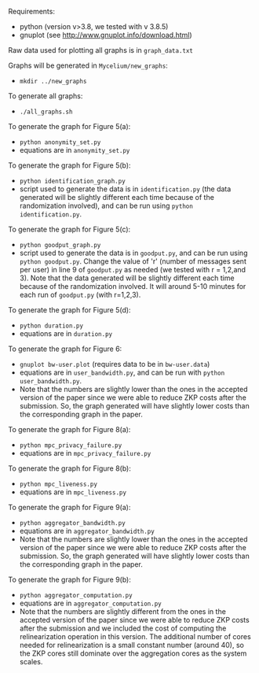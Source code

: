 Requirements:
- python (version v>3.8, we tested with v 3.8.5)
- gnuplot (see http://www.gnuplot.info/download.html)

Raw data used for plotting all graphs is in `graph_data.txt`

Graphs will be generated in `Mycelium/new_graphs`:
- `mkdir ../new_graphs`

To generate all graphs:
- `./all_graphs.sh`

To generate the graph for Figure 5(a):
- `python anonymity_set.py`
- equations are in `anonymity_set.py`

To generate the graph for Figure 5(b):
- `python identification_graph.py`
- script used to generate the data is in `identification.py` (the data generated will be slightly different each time because of the randomization involved), and can be run using `python identification.py`.

To generate the graph for Figure 5(c):
- `python goodput_graph.py`
- script used to generate the data is in `goodput.py`, and can be run using `python goodput.py`. Change the value of 'r' (number of messages sent per user) in line 9 of `goodput.py` as needed (we tested with r = 1,2,and 3). Note that the data generated will be slightly different each time because of the randomization involved. It will around 5-10 minutes for each run of `goodput.py` (with r=1,2,3).

To generate the graph for Figure 5(d):
- `python duration.py`
- equations are in `duration.py`

To generate the graph for Figure 6:
- `gnuplot bw-user.plot` (requires data to be in `bw-user.data`)
-  equations are in `user_bandwidth.py`, and can be run with `python user_bandwidth.py`.
- Note that the numbers are slightly lower than the ones in the accepted version of the paper
  since we were able to reduce ZKP costs after the submission. So, the graph generated will have slightly
  lower costs than the corresponding graph in the paper.

To generate the graph for Figure 8(a):
- `python mpc_privacy_failure.py`
- equations are in `mpc_privacy_failure.py`

To generate the graph for Figure 8(b):
- `python mpc_liveness.py`
- equations are in `mpc_liveness.py`

To generate the graph for Figure 9(a):
- `python aggregator_bandwidth.py`
- equations are in `aggregator_bandwidth.py`
- Note that the numbers are slightly lower than the ones in the accepted version of the paper
  since we were able to reduce ZKP costs after the submission. So, the graph generated will have slightly
  lower costs than the corresponding graph in the paper.

To generate the graph for Figure 9(b):
- `python aggregator_computation.py`
- equations are in `aggregator_computation.py`
- Note that the numbers are slightly different from the ones in the accepted version of the paper
  since we were able to reduce ZKP costs after the submission and we included the cost of computing the relinearization operation in this version. The additional number of cores needed for relinearization is a small constant number (around 40), so the ZKP cores still dominate over the aggregation cores as the system scales.
